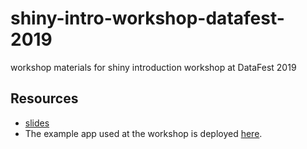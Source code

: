 # shiny-intro-workshop-datafest-2019

workshop materials for shiny introduction workshop at DataFest 2019

## Resources 

- [slides](https://docs.google.com/presentation/d/1KSFLI_mAo_xnZaYSZA71Qo2AN5DjwkWH1EDiC3tBHno/edit#slide=id.p1)
- The example app used at the workshop is deployed [here](https://ildi-czeller.shinyapps.io/eu_births_shiny_app/).


